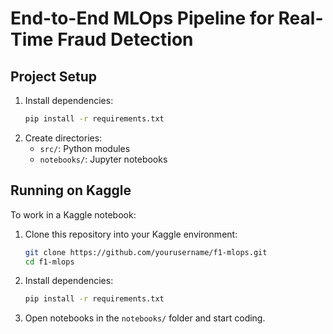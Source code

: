 # End-to-End MLOps Pipeline for Real-Time Fraud Detection

## Project Setup

1. Install dependencies:
   ```bash
   pip install -r requirements.txt
   ```
2. Create directories:
   - `src/`: Python modules
   - `notebooks/`: Jupyter notebooks

## Running on Kaggle

To work in a Kaggle notebook:

1. Clone this repository into your Kaggle environment:
   ```bash
   git clone https://github.com/yourusername/f1-mlops.git
   cd f1-mlops
   ```
2. Install dependencies:
   ```bash
   pip install -r requirements.txt
   ```
3. Open notebooks in the `notebooks/` folder and start coding.

